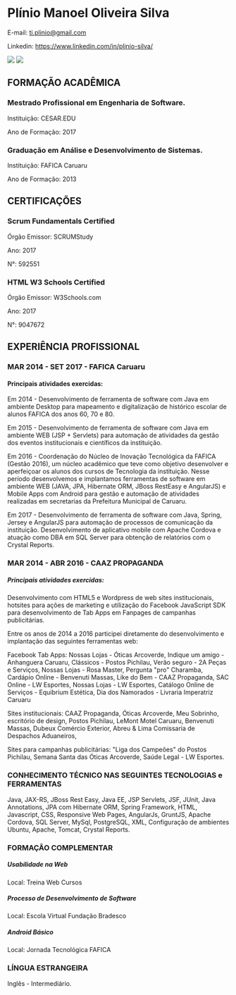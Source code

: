 # Plínio Manoel Oliveira Silva

E-mail: ti.plinio@gmail.com

Linkedin: https://www.linkedin.com/in/plinio-silva/

![](http://fafica-pe.edu.br/wp-content/uploads/2017/09/sfc2.png)
![](http://fafica-pe.edu.br/wp-content/uploads/2017/09/w3.png) 

## FORMAÇÃO ACADÊMICA

### Mestrado Profissional em Engenharia de Software.

Instituição: CESAR.EDU

Ano de Formação: 2017

### Graduação em Análise e Desenvolvimento de Sistemas.

Instituição: FAFICA Caruaru

Ano de Formação: 2013

## CERTIFICAÇÕES

### Scrum Fundamentals Certified

Órgão Emissor: SCRUMStudy

Ano: 2017

N°: 592551

### HTML W3 Schools Certified

Órgão Emissor: W3Schools.com

Ano: 2017

N°: 9047672

## EXPERIÊNCIA PROFISSIONAL

### MAR 2014 - SET 2017 - FAFICA Caruaru

#### Principais atividades exercidas: 

Em 2014 - Desenvolvimento de ferramenta de software com Java em ambiente Desktop para mapeamento e digitalização de histórico escolar de alunos FAFICA dos anos 60, 70 e 80.

Em 2015 - Desenvolvimento de ferramenta de software com Java em ambiente WEB (JSP + Servlets) para automação de atividades da gestão dos eventos institucionais e científicos da instituição.

Em 2016 - Coordenação do Núcleo de Inovação Tecnológica da FAFICA (Gestão 2016), um núcleo acadêmico que teve como objetivo desenvolver e aperfeiçoar os alunos dos cursos de Tecnologia da instituição. Nesse período desenvolvemos e implantamos ferramentas de software em ambiente WEB (JAVA, JPA, Hibernate ORM, JBoss RestEasy e AngularJS) e Mobile Apps com Android para gestão e automação de atividades realizadas em secretarias da Prefeitura Municipal de Caruaru. 

Em 2017 - Desenvolvimento de ferramenta de software com Java, Spring, Jersey e AngularJS para automação de processos de comunicação da instituição. Desenvolvimento de aplicativo mobile com Apache Cordova e atuação como DBA em SQL Server para obtenção de relatórios com o Crystal Reports.

### MAR 2014 - ABR 2016 - CAAZ PROPAGANDA

##### Principais atividades exercidas: 

Desenvolvimento com HTML5 e Wordpress de web sites institucionais, hotsites para ações de marketing e utilização do Facebook JavaScript SDK para desenvolvimento de Tab Apps em Fanpages de campanhas publicitárias.

Entre os anos de 2014 a 2016 participei diretamente do desenvolvimento e implantação das seguintes ferramentas web:

Facebook Tab Apps: Nossas Lojas - Óticas Arcoverde, Indique um amigo - Anhanguera Caruaru, Clássicos - Postos Pichilau, Verão seguro - 2A Peças e Serviços, Nossas Lojas - Rosa Master, Pergunta "pro" Charamba, Cardápio Online - Benvenuti Massas, Like do Bem - CAAZ Propaganda, SAC Online - LW Esportes, Nossas Lojas - LW Esportes, Catálogo Online de Serviços - Equibrium Estética, Dia dos Namorados - Livraria Imperatriz Caruaru

Sites institucionais: CAAZ Propaganda, Óticas Arcoverde, Meu Sobrinho, escritório de design, Postos Pichilau, LeMont Motel Caruaru, Benvenuti Massas, Dubeux Comércio Exterior, Abreu & Lima Comissaria de Despachos Aduaneiros,

Sites para campanhas publicitárias: "Liga dos Campeões" do Postos Pichilau, Semana Santa das Óticas Arcoverde, Saúde Legal - LW Esportes.

### CONHECIMENTO TÉCNICO NAS SEGUINTES TECNOLOGIAS e FERRAMENTAS

Java, JAX-RS, JBoss Rest Easy, Java EE, JSP Servlets, JSF, JUnit, Java Annotations, JPA com Hibernate ORM, Spring Framework, HTML, Javascript, CSS, Responsive Web Pages, AngularJs, GruntJS, Apache Cordova, SQL Server, MySql, PostgreSQL, XML, Configuração de ambientes Ubuntu, Apache, Tomcat, Crystal Reports.

### FORMAÇÃO COMPLEMENTAR

##### Usabilidade na Web
Local: Treina Web Cursos

##### Processo de Desenvolvimento de Software
Local: Escola Virtual Fundação Bradesco

##### Android Básico
Local: Jornada Tecnológica FAFICA

### LÍNGUA ESTRANGEIRA

Inglês - Intermediário.
